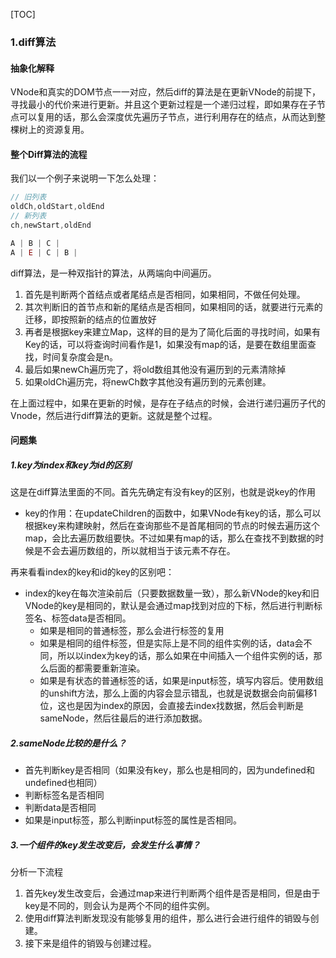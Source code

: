 [TOC]

### 1.diff算法

#### 抽象化解释

VNode和真实的DOM节点一一对应，然后diff的算法是在更新VNode的前提下，寻找最小的代价来进行更新。并且这个更新过程是一个递归过程，即如果存在子节点可以复用的话，那么会深度优先遍历子节点，进行利用存在的结点，从而达到整棵树上的资源复用。

#### 整个Diff算法的流程

我们以一个例子来说明一下怎么处理：

```js
// 旧列表
oldCh,oldStart,oldEnd
// 新列表
ch,newStart,oldEnd

A | B | C |
A | E | C | B |
```

diff算法，是一种双指针的算法，从两端向中间遍历。

1. 首先是判断两个首结点或者尾结点是否相同，如果相同，不做任何处理。
2. 其次判断旧的首节点和新的尾结点是否相同，如果相同的话，就要进行元素的迁移，即按照新的结点的位置放好
3. 再者是根据key来建立Map，这样的目的是为了简化后面的寻找时间，如果有Key的话，可以将查询时间看作是1，如果没有map的话，是要在数组里面查找，时间复杂度会是n。
4. 最后如果newCh遍历完了，将old数组其他没有遍历到的元素清除掉
5. 如果oldCh遍历完，将newCh数字其他没有遍历到的元素创建。

在上面过程中，如果在更新的时候，是存在子结点的时候，会进行递归遍历子代的Vnode，然后进行diff算法的更新。这就是整个过程。

#### 问题集

##### 1.key为index和key为id的区别

这是在diff算法里面的不同。首先先确定有没有key的区别，也就是说key的作用

- key的作用：在updateChildren的函数中，如果VNode有key的话，那么可以根据key来构建映射，然后在查询那些不是首尾相同的节点的时候去遍历这个map，会比去遍历数组要快。不过如果有map的话，那么在查找不到数据的时候是不会去遍历数组的，所以就相当于该元素不存在。

再来看看index的key和id的key的区别吧：

- index的key在每次渲染前后（只要数据数量一致），那么新VNode的key和旧VNode的key是相同的，默认是会通过map找到对应的下标，然后进行判断标签名、标签data是否相同。
  - 如果是相同的普通标签，那么会进行标签的复用
  - 如果是相同的组件标签，但是实际上是不同的组件实例的话，data会不同，所以以index为key的话，那么如果在中间插入一个组件实例的话，那么后面的都需要重新渲染。
  - 如果是有状态的普通标签的话，如果是input标签，填写内容后。使用数组的unshift方法，那么上面的内容会显示错乱，也就是说数据会向前偏移1位，这也是因为index的原因，会直接去index找数据，然后会判断是sameNode，然后往最后的进行添加数据。

##### 2.sameNode比较的是什么？

- 首先判断key是否相同（如果没有key，那么也是相同的，因为undefined和undefined也相同）
- 判断标签名是否相同
- 判断data是否相同
- 如果是input标签，那么判断input标签的属性是否相同。

##### 3.一个组件的key发生改变后，会发生什么事情？

分析一下流程

1. 首先key发生改变后，会通过map来进行判断两个组件是否是相同，但是由于key是不同的，则会认为是两个不同的组件实例。
2. 使用diff算法判断发现没有能够复用的组件，那么进行会进行组件的销毁与创建。
3. 接下来是组件的销毁与创建过程。